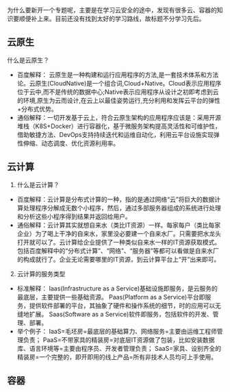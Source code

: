 为什么要新开一个专题呢，主要是在学习云安全的途中，发现有很多云、容器的知识要顺便补上来。目前还没有找到太好的学习路线，故标题不分学习先后。


## 云原生

什么是云原生？

* 百度解释： 云原生是一种构建和运行应用程序的方法,是一套技术体系和方法论。云原生(CloudNative)是一个组合词,Cloud+Native。Cloud表示应用程序位于云中,而不是传统的数据中心;Native表示应用程序从设计之初即考虑到云的环境,原生为云而设计,在云上以最佳姿势运行,充分利用和发挥云平台的弹性+分布式优势。
* 通俗解释：一切开发基于云上，符合云原生架构的应用程序应该是：采用开源堆栈（K8S+Docker）进行容器化，基于微服务架构提高灵活性和可维护性，借助敏捷方法、DevOps支持持续迭代和运维自动化，利用云平台设施实现弹性伸缩、动态调度、优化资源利用率。


## 云计算

1. 什么是云计算？

* 百度解释：云计算是分布式计算的一种，指的是通过网络“云”将巨大的数据计算处理程序分解成无数个小程序，然后，通过多部服务器组成的系统进行处理和分析这些小程序得到结果并返回给用户。
* 通俗解释：云计算其实就想自来水（类比IT资源）一样。每家每户（类比每家企业）为了喝上干净的自来水，家里没必要建一个自来水厂。只需要把水龙头打开就可以了。云计算给企业提供了一种类似自来水一样的IT资源获取模式。包括百度解释中的“分布式计算”、“网络”、“服务器”等都可以看做是自来水厂的构成就行了。企业无论需要哪里的IT资源，到云计算平台上“开”出来即可。

2. 云计算的服务类型

* 标准解释：
Iaas(Infrastructure as a Service)基础设施即服务，是云服务的最底层，主要提供一些基础资源。
Paas(Platform as a Service)平台即服务，提供软件部署的平台，其抽象了硬件和操作系统的细节，时的应用可以无缝地扩展。
Saas(Software as a Service)软件即服务，包括软件的开发、管理、部署。
* 举个例子：
IaaS=毛坯房=最底层的基础算力、网络服务=主要由运维工程师管理负责；
PaaS=不带家具的精装房=对底层IT资源做了包装，比如安装数据库、语言环境等=主要由程序员、开发者管理负责；
SaaS=家具、设别齐全的精装房=一个完整的，即开即用的线上产品=所有非技术人员均可上手使用。


## 容器